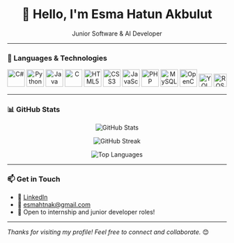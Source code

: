 <h1 align="center">👋 Hello, I'm Esma Hatun Akbulut</h1>  

<p align="center">   
  Junior Software & AI Developer  
</p>  

---




### 🚀 Languages & Technologies  
<p align="center">   
  <img src="https://cdn.jsdelivr.net/gh/devicons/devicon/icons/csharp/csharp-original.svg" width="40" alt="C#" />   
  <img src="https://cdn.jsdelivr.net/gh/devicons/devicon/icons/python/python-original.svg" width="40" alt="Python" />   
  <img src="https://cdn.jsdelivr.net/gh/devicons/devicon/icons/java/java-original.svg" width="40" alt="Java" />   
  <img src="https://cdn.jsdelivr.net/gh/devicons/devicon/icons/c/c-original.svg" width="40" alt="C" />   
  <img src="https://cdn.jsdelivr.net/gh/devicons/devicon/icons/html5/html5-original.svg" width="40" alt="HTML5" />   
  <img src="https://cdn.jsdelivr.net/gh/devicons/devicon/icons/css3/css3-original.svg" width="40" alt="CSS3" />   
  <img src="https://cdn.jsdelivr.net/gh/devicons/devicon/icons/javascript/javascript-original.svg" width="40" alt="JavaScript" />   
  <img src="https://cdn.jsdelivr.net/gh/devicons/devicon/icons/php/php-original.svg" width="40" alt="PHP" />   
  <img src="https://cdn.jsdelivr.net/gh/devicons/devicon/icons/mysql/mysql-original.svg" width="40" alt="MySQL" />   
  <img src="https://cdn.jsdelivr.net/gh/devicons/devicon/icons/opencv/opencv-original.svg" width="40" alt="OpenCV" />   
  <img src="https://img.shields.io/badge/YOLOv8-vision-ff69b4?style=flat&logo=python&logoColor=white" height="30" alt="YOLOv8" />   
  <img src="https://img.shields.io/badge/ROS-RobotOS-22314E?style=flat&logo=ros&logoColor=white" height="30" alt="ROS" /> 
</p>  

---

### 📊 GitHub Stats  
<p align="center">   
  <img src="https://github-readme-stats.vercel.app/api?username=Esmahtn&show_icons=true&theme=github_dark&count_private=true" alt="GitHub Stats" /> 
</p>  

<p align="center">   
  <img src="https://github-readme-streak-stats.herokuapp.com/?user=Esmahtn&theme=github-dark&hide_border=true" alt="GitHub Streak" /> 
</p>  

<p align="center">   
  <img src="https://github-readme-stats.vercel.app/api/top-langs/?username=Esmahtn&layout=compact&theme=github_dark&hide_border=true&hide=powershell,batchfile,cmake,shell,makefile" alt="Top Languages" /> 
</p>  

---

### 📫 Get in Touch  
- 🔗 [LinkedIn](https://www.linkedin.com/in/esma-hatun-akbulut/)  
- 📧 esmahtnak@gmail.com  
- 💼 Open to internship and junior developer roles!  

---

*Thanks for visiting my profile! Feel free to connect and collaborate.* 😊
